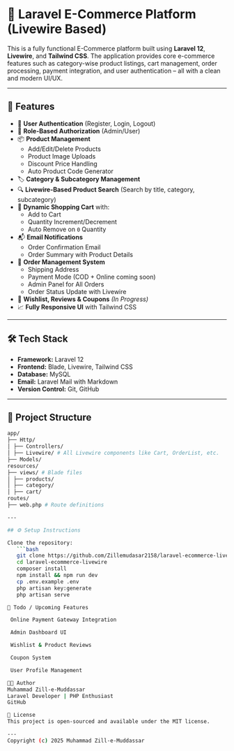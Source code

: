 # 🛒 Laravel E-Commerce Platform (Livewire Based)

This is a fully functional E-Commerce platform built using **Laravel 12**, **Livewire**, and **Tailwind CSS**. The application provides core e-commerce features such as category-wise product listings, cart management, order processing, payment integration, and user authentication – all with a clean and modern UI/UX.

---

## 🚀 Features

- 🔐 **User Authentication** (Register, Login, Logout)
- 🧾 **Role-Based Authorization** (Admin/User)
- 📦 **Product Management**
  - Add/Edit/Delete Products
  - Product Image Uploads
  - Discount Price Handling
  - Auto Product Code Generator
- 🏷️ **Category & Subcategory Management**
- 🔍 **Livewire-Based Product Search** (Search by title, category, subcategory)
- 🛒 **Dynamic Shopping Cart** with:
  - Add to Cart
  - Quantity Increment/Decrement
  - Auto Remove on `0` Quantity
- 📬 **Email Notifications**
  - Order Confirmation Email
  - Order Summary with Product Details
- 🧾 **Order Management System**
  - Shipping Address
  - Payment Mode (COD + Online coming soon)
  - Admin Panel for All Orders
  - Order Status Update with Livewire
- 🧹 **Wishlist, Reviews & Coupons** *(In Progress)*
- 📈 **Fully Responsive UI** with Tailwind CSS

---

## 🛠️ Tech Stack

- **Framework:** Laravel 12
- **Frontend:** Blade, Livewire, Tailwind CSS
- **Database:** MySQL
- **Email:** Laravel Mail with Markdown
- **Version Control:** Git, GitHub

---

## 📂 Project Structure
```bash
app/
├── Http/
│ ├── Controllers/
│ ├── Livewire/ # All Livewire components like Cart, OrderList, etc.
├── Models/
resources/
├── views/ # Blade files
│ ├── products/
│ ├── category/
│ ├── cart/
routes/
├── web.php # Route definitions

---

## ⚙️ Setup Instructions

Clone the repository:
   ```bash
   git clone https://github.com/Zillemudasar2158/laravel-ecommerce-livewire.git
   cd laravel-ecommerce-livewire
   composer install
   npm install && npm run dev
   cp .env.example .env
   php artisan key:generate
   php artisan serve

📝 Todo / Upcoming Features

 Online Payment Gateway Integration

 Admin Dashboard UI

 Wishlist & Product Reviews

 Coupon System

 User Profile Management

👨‍💻 Author
Muhammad Zill-e-Muddassar
Laravel Developer | PHP Enthusiast
GitHub

📄 License
This project is open-sourced and available under the MIT license.

---
Copyright (c) 2025 Muhammad Zill-e-Muddassar
